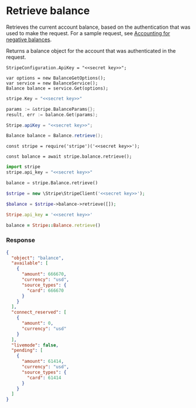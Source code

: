 # Retrieve balance

Retrieves the current account balance, based on the authentication that was used to make the request.
For a sample request, see [Accounting for negative balances](https://docs.stripe.com/docs/connect/account-balances.md#accounting-for-negative-balances).

Returns a balance object for the account that was authenticated in the request.


```dotnet
StripeConfiguration.ApiKey = "<<secret key>>";

var options = new BalanceGetOptions();
var service = new BalanceService();
Balance balance = service.Get(options);
```

```go
stripe.Key = "<<secret key>>"

params := &stripe.BalanceParams{};
result, err := balance.Get(params);
```

```java
Stripe.apiKey = "<<secret key>>";

Balance balance = Balance.retrieve();
```

```node
const stripe = require('stripe')('<<secret key>>');

const balance = await stripe.balance.retrieve();
```

```python
import stripe
stripe.api_key = "<<secret key>>"

balance = stripe.Balance.retrieve()
```

```php
$stripe = new \Stripe\StripeClient('<<secret key>>');

$balance = $stripe->balance->retrieve([]);
```

```ruby
Stripe.api_key = '<<secret key>>'

balance = Stripe::Balance.retrieve()
```

### Response

```json
{
  "object": "balance",
  "available": [
    {
      "amount": 666670,
      "currency": "usd",
      "source_types": {
        "card": 666670
      }
    }
  ],
  "connect_reserved": [
    {
      "amount": 0,
      "currency": "usd"
    }
  ],
  "livemode": false,
  "pending": [
    {
      "amount": 61414,
      "currency": "usd",
      "source_types": {
        "card": 61414
      }
    }
  ]
}
```